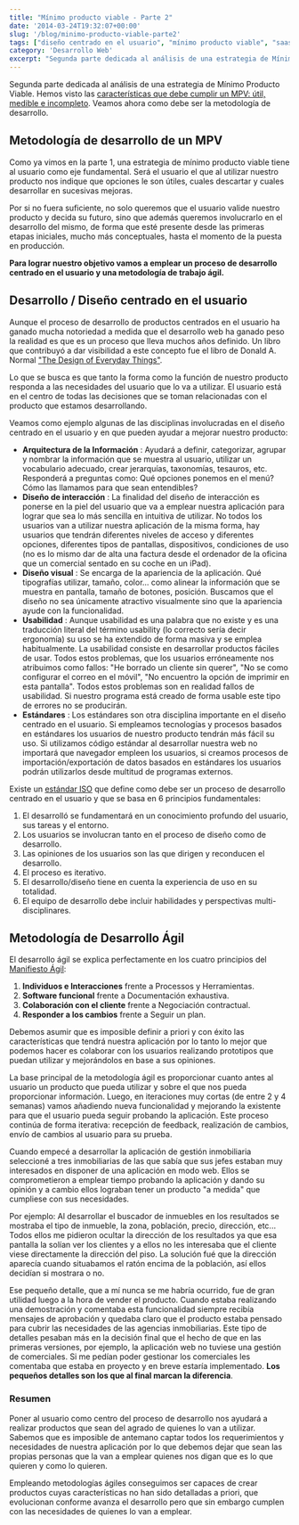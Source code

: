 ```yaml
---
title: "Mínimo producto viable - Parte 2"
date: '2014-03-24T19:32:07+00:00'
slug: '/blog/minimo-producto-viable-parte2'
tags: ["diseño centrado en el usuario", "mínimo producto viable", "saas", "desarrollo ágil"]
category: 'Desarrollo Web'
excerpt: "Segunda parte dedicada al análisis de una estrategia de Mínimo Producto Viable. Hemos visto lascaracterísticas que debe cumplir un MPV: útil, medible e incompleto. Veamos ahora como debe ser la metodología de desarrollo."
---
```

Segunda parte dedicada al análisis de una estrategia de Mínimo Producto Viable. Hemos visto las [características que debe cumplir un MPV: útil, medible e incompleto](http://www.alvareznavarro.es/blog/2014/02/minimo-producto-viable-parte-1). Veamos ahora como debe ser la metodología de desarrollo. <!--more-->

## Metodología de desarrollo de un MPV

Como ya vimos en la parte 1, una estrategia de mínimo producto viable tiene al usuario como eje fundamental. Será el usuario el que al utilizar nuestro producto nos indique que opciones le son útiles, cuales descartar y cuales desarrollar en sucesivas mejoras.

Por si no fuera suficiente, no solo queremos que el usuario valide nuestro producto y decida su futuro, sino que además queremos involucrarlo en el desarrollo del mismo, de forma que esté presente desde las primeras etapas iniciales, mucho más conceptuales, hasta el momento de la puesta en producción.

**Para lograr nuestro objetivo vamos a emplear un proceso de desarrollo centrado en el usuario y una metodología de trabajo ágil.**

## Desarrollo / Diseño centrado en el usuario

Aunque el proceso de desarrollo de productos centrados en el usuario ha ganado mucha notoriedad a medida que el desarrollo web ha ganado peso la realidad es que es un proceso que lleva muchos años definido. Un libro que contribuyó a dar visibilidad a este concepto fue el libro de Donald A. Normal ["The Design of Everyday Things"](http://en.wikipedia.org/wiki/The_Design_of_Everyday_Things).

Lo que se busca es que tanto la forma como la función de nuestro producto responda a las necesidades del usuario que lo va a utilizar. El usuario está en el centro de todas las decisiones que se toman relacionadas con el producto que estamos desarrollando.

Veamos como ejemplo algunas de las disciplinas involucradas en el diseño centrado en el usuario y en que pueden ayudar a mejorar nuestro producto:

- **Arquitectura de la Información** : Ayudará a definir, categorizar, agrupar y nombrar la información que se muestra al usuario, utilizar un vocabulario adecuado, crear jerarquías, taxonomías, tesauros, etc. Responderá a preguntas como: Qué opciones ponemos en el menú? Cómo las llamamos para que sean entendibles?
- **Diseño de interacción** : La finalidad del diseño de interacción es ponerse en la piel del usuario que va a emplear nuestra aplicación para lograr que sea lo más sencilla en intuitiva de utilizar. No todos los usuarios van a utilizar nuestra aplicación de la misma forma, hay usuarios que tendrán diferentes niveles de acceso y diferentes opciones, diferentes tipos de pantallas, dispositivos, condiciones de uso (no es lo mismo dar de alta una factura desde el ordenador de la oficina que un comercial sentado en su coche en un iPad).
- **Diseño visual** : Se encarga de la apariencia de la aplicación. Qué tipografías utilizar, tamaño, color... como alinear la información que se muestra en pantalla, tamaño de botones, posición. Buscamos que el diseño no sea únicamente atractivo visualmente sino que la apariencia ayude con la funcionalidad.
- **Usabilidad** : Aunque usabilidad es una palabra que no existe y es una traducción literal del término usability (lo correcto sería decir ergonomía) su uso se ha extendido de forma masiva y se emplea habitualmente. La usabilidad consiste en desarrollar productos fáciles de usar. Todos estos problemas, que los usuarios erróneamente nos atribuimos como fallos: "He borrado un cliente sin querer", "No se como configurar el correo en el móvil", "No encuentro la opción de imprimir en esta pantalla". Todos estos problemas son en realidad fallos de usabilidad. Si nuestro programa está creado de forma usable este tipo de errores no se producirán.
- **Estándares** : Los estándares son otra disciplina importante en el diseño centrado en el usuario. Si empleamos tecnologías y procesos basados en estándares los usuarios de nuestro producto tendrán más fácil su uso. Si utilizamos código estándar al desarrollar nuestra web no importará que navegador empleen los usuarios, si creamos procesos de importación/exportación de datos basados en estándares los usuarios podrán utilizarlos desde multitud de programas externos.

Existe un [estándar ISO](http://www.iso.org/iso/catalogue_detail.htm?csnumber=52075) que define como debe ser un proceso de desarrollo centrado en el usuario y que se basa en 6 principios fundamentales:

1. El desarrolló se fundamentará en un conocimiento profundo del usuario, sus tareas y el entorno.
2. Los usuarios se involucran tanto en el proceso de diseño como de desarrollo.
3. Las opiniones de los usuarios son las que dirigen y reconducen el desarrollo.
4. El proceso es iterativo.
5. El desarrollo/diseño tiene en cuenta la experiencia de uso en su totalidad.
6. El equipo de desarrollo debe incluir habilidades y perspectivas multi-disciplinares.



## Metodología de Desarrollo Ágil

El desarrollo ágil se explica perfectamente en los cuatro principios del [Manifiesto Ágil](http://static.squarespace.com/static/5303797ae4b0c6ad9e43f072/5303ce80e4b0400995a883d6/5303cf35e4b0400995a88b0c/1392758581676/?format=original):

1. **Individuos e Interacciones** frente a Processos y Herramientas.
2. **Software funcional** frente a Documentación exhaustiva.
3. **Colaboración con el cliente** frente a Negociación contractual.
4. **Responder a los cambios** frente a Seguir un plan.

Debemos asumir que es imposible definir a priori y con éxito las características que tendrá nuestra aplicación por lo tanto lo mejor que podemos hacer es colaborar con los usuarios realizando prototipos que puedan utilizar y mejorándolos en base a sus opiniones.

La base principal de la metodología ágil es proporcionar cuanto antes al usuario un producto que pueda utilizar y sobre el que nos pueda proporcionar información. Luego, en iteraciones muy cortas (de entre 2 y 4 semanas) vamos añadiendo nueva funcionalidad y mejorando la existente para que el usuario pueda seguir probando la aplicación. Este proceso continúa de forma iterativa: recepción de feedback, realización de cambios, envío de cambios al usuario para su prueba.

Cuando empecé a desarrollar la aplicación de gestión inmobiliaria seleccioné a tres inmobiliarias de las que sabía que sus jefes estaban muy interesados en disponer de una aplicación en modo web. Ellos se comprometieron a emplear tiempo probando la aplicación y dando su opinión y a cambio ellos lograban tener un producto "a medida" que cumpliese con sus necesidades.

Por ejemplo: Al desarrollar el buscador de inmuebles en los resultados se mostraba el tipo de inmueble, la zona, población, precio, dirección, etc... Todos ellos me pidieron ocultar la dirección de los resultados ya que esa pantalla la solían ver los clientes y a ellos no les interesaba que el cliente viese directamente la dirección del piso. La solución fué que la dirección aparecía cuando situabamos el ratón encima de la población, así ellos decidían si mostrara o no.

Ese pequeño detalle, que a mí nunca se me habría ocurrido, fue de gran utilidad luego a la hora de vender el producto. Cuando estaba realizando una demostración y comentaba esta funcionalidad siempre recibía mensajes de aprobación y quedaba claro que el producto estaba pensado para cubrir las necesidades de las agencias inmobiliarias. Este tipo de detalles pesaban más en la decisión final que el hecho de que en las primeras versiones, por ejemplo, la aplicación web no tuviese una gestión de comerciales. Si me pedían poder gestionar los comerciales les comentaba que estaba en proyecto y en breve estaría implementado.  **Los pequeños detalles son los que al final marcan la diferencia**.

### Resumen

Poner al usuario como centro del proceso de desarrollo nos ayudará a realizar productos que sean del agrado de quienes lo van a utilizar. Sabemos que es imposible de antemano captar todos los requerimientos y necesidades de nuestra aplicación por lo que debemos dejar que sean las propias personas que la van a emplear quienes nos digan que es lo que quieren y como lo quieren.

Empleando metodologías ágiles conseguimos ser capaces de crear productos cuyas características no han sido detalladas a priori, que evolucionan conforme avanza el desarrollo pero que sin embargo cumplen con las necesidades de quienes lo van a emplear.

